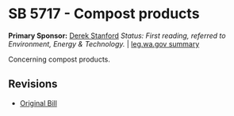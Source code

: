 # SB 5717 - Compost products
**Primary Sponsor:** [Derek Stanford](/person/leg/derek.stanford.md)
*Status: First reading, referred to Environment, Energy & Technology.* | [leg.wa.gov summary](https://app.leg.wa.gov/billsummary?BillNumber=5717&Year=2021)

Concerning compost products.

## Revisions
* [Original Bill](1/)